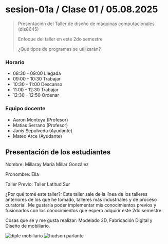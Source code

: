 # sesion-01a / Clase 01 / 05.08.2025
> Presentación del Taller de diseño de máquinas computacionales (dis8645)
> 
> Enfoque del taller en este 2do semestre
> 
> ¿Qué tipos de programas se utilizarán?


### Horario

- 08:30 - 09:00   Llegada
- 09:00 - 10:30   Trabajar
- 10:30 - 11:00   Descanso
- 11:00 - 12:30   Trabajar
- 12:30 - 12:50   Ordenar

### Equipo docente 

- Aaron Montoya (Profesor)
- Matias Serrano (Profesor)
- Janis Sepulveda (Ayudante)
- Mateo Arce (Ayudante)

## Presentación de los estudiantes 

  Nombre: Millaray María Millar González
  
  Pronombre: Ella
  
  Taller Previo: Taller Latitud Sur
  
  ¿Por qué tomé este taller?: Este taller sale de la línea de los talleres anteriores de los que he tomado,
  talleres más industriales y de proceso curatorial. Me gustaría poder implementar mis conocimientos previos 
  y fusionarlos con los conocimientos que espero adquirir este 2do semestre. 
  
  Cosas que sé y me gusta realizar: Modelado 3D, Fabricación Digital y Diseño de mobiliario. 

![diple mobiliario](./imagenes/diple01.png) 
![hudson parlante](./imagenes/hudson.png) 



